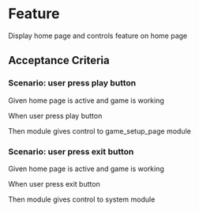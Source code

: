 
# Feature

Display home page and controls feature on home page

## Acceptance Criteria

### Scenario: user press play button

  Given home page is active and game is working

  When user press play button

  Then module gives control to game_setup_page module
  
### Scenario: user press exit button

  Given home page is active and game is working

  When user press exit button

  Then module gives control to system module
